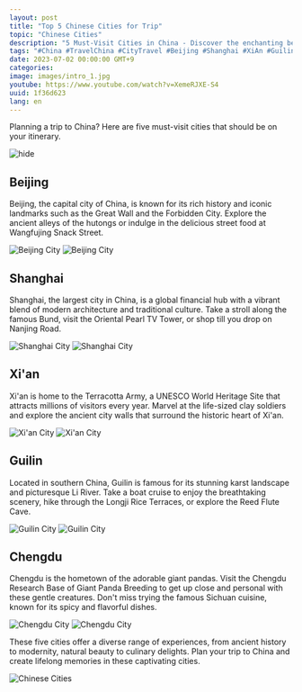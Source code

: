 ```yaml
---
layout: post
title: "Top 5 Chinese Cities for Trip"
topic: "Chinese Cities"
description: "5 Must-Visit Cities in China - Discover the enchanting beauty and vibrant culture of Beijing, Shanghai, Xi'an, Guilin, and Chengdu."
tags: "#China #TravelChina #CityTravel #Beijing #Shanghai #XiAn #Guilin #Chengdu"
date: 2023-07-02 00:00:00 GMT+9
categories: 
image: images/intro_1.jpg
youtube: https://www.youtube.com/watch?v=XemeRJXE-S4
uuid: 1f36d623
lang: en
---
```


Planning a trip to China? Here are five must-visit cities that should be on your itinerary.

![hide](images/intro_1.jpg)


## Beijing
Beijing, the capital city of China, is known for its rich history and iconic landmarks such as the Great Wall and the Forbidden City. Explore the ancient alleys of the hutongs or indulge in the delicious street food at Wangfujing Snack Street.

![Beijing City](images/main1_1.jpeg)
![Beijing City](images/main1_2.jpg)


## Shanghai
Shanghai, the largest city in China, is a global financial hub with a vibrant blend of modern architecture and traditional culture. Take a stroll along the famous Bund, visit the Oriental Pearl TV Tower, or shop till you drop on Nanjing Road.

![Shanghai City](images/main2_1.jpg)
![Shanghai City](images/main2_2.jpg)


## Xi'an
Xi'an is home to the Terracotta Army, a UNESCO World Heritage Site that attracts millions of visitors every year. Marvel at the life-sized clay soldiers and explore the ancient city walls that surround the historic heart of Xi'an.

![Xi'an City](images/main3_1.jpg)
![Xi'an City](images/main3_2.jpg)


## Guilin
Located in southern China, Guilin is famous for its stunning karst landscape and picturesque Li River. Take a boat cruise to enjoy the breathtaking scenery, hike through the Longji Rice Terraces, or explore the Reed Flute Cave.

![Guilin City](images/main4_1.jpg)
![Guilin City](images/main4_2.jpg)


## Chengdu
Chengdu is the hometown of the adorable giant pandas. Visit the Chengdu Research Base of Giant Panda Breeding to get up close and personal with these gentle creatures. Don't miss trying the famous Sichuan cuisine, known for its spicy and flavorful dishes.

![Chengdu City](images/main5_5.jpg)
![Chengdu City](images/main5_1.jpg)




These five cities offer a diverse range of experiences, from ancient history to modernity, natural beauty to culinary delights. Plan your trip to China and create lifelong memories in these captivating cities.

![Chinese Cities](images/intro_2.jpg)
